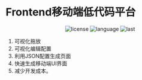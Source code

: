 # Frontend移动端低代码平台

<div align="center">
  
![license](https://img.shields.io/github/license/Cow-Coder/cow-Low-code?v=1)
![language](https://img.shields.io/github/languages/top/Cow-Coder/cow-Low-code)
![last](https://img.shields.io/github/last-commit/Cow-Coder/cow-Low-code)
  
</div>


1. 可视化拖放
2. 可视化编辑配置
3. 利用JSON配置生成页面
4. 快速生成移动端UI界面
5. 减少开发成本。
